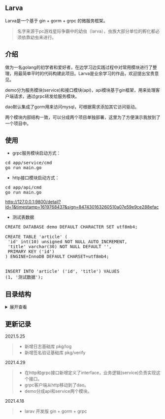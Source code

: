 ## Larva
Larva是一个基于 gin + gorm + grpc 的微服务框架。
>名字来源于pc游戏星际争霸中的幼虫（larva），虫族大部分单位的孵化都必须依靠幼虫来进行。

## 介绍
做为一名golang的初学者和爱好者，在边学习边实践过程中对常用模块进行了整理，用最简单平时的代码构建此项目。Larva是业余学习的作品，欢迎提出宝贵意见。

demo分为服务模块(service)和接口模块(api)，api模块基于gin框架，用来处理客户端请求，通过grpc转发给服务模块。

dao默认集成了gorm用来访问mysql，可根据需求添加其它访问驱动。

两个模块内部结构一致，可以分成两个项目单独部署，这里为了方便演示我放到了一个项目中。

## 使用

- grpc服务模块启动方式：
<pre>
cd app/service/cmd
go run main.go
</pre>

- http接口模块启动方式：
<pre>
cd app/api/cmd
go run main.go
</pre>

http://127.0.0.1:9800/detail?id=1&timestamp=1619768437&sign=847430163260510a07e59e9ce288efac

- 测试表数据

<pre>
CREATE DATABASE demo DEFAULT CHARACTER SET utf8mb4;

CREATE TABLE 'article' (
 'id' int(10) unsigned NOT NULL AUTO_INCREMENT,
 'title' varchar(30) NOT NULL DEFAULT '',
 PRIMARY KEY ('id')
) ENGINE=InnoDB DEFAULT CHARSET=utf8mb4;


INSERT INTO 'article' ('id', 'title') VALUES
(1, '测试数据');
</pre>

## 目录结构
<details>
<summary>展开查看</summary>
<pre><code>.
├── http
│   ├── http.go         http接口
├── grpc
│   ├── client.go       grpc客户端
│   ├── grpc.go         grpc接口
│   ├── demo.proto      protobuf用例
├── cmd
│   ├── conf.toml       配置文件
│   ├── main.go         运行入口
├── internal
│   ├── conf
│   │   ├── conf.go     配置文件解析
│   ├── dao
│   │   ├── dao.go      提供mysql,redis连接
│   ├── model
│   │   ├── model.go    定义数据实体
│   ├── server
│   │   ├── grpc
│   │   │   ├── server.go   grpc服务初始化
│   │   ├── http
│   │   │   ├── server.go   http服务初始化
│   ├── service
│   │   ├── service.go  业务逻辑
</code></pre>
</details>

## 更新记录
2021.5.25
>- 新增日志基础库 pkg/log
>- 新增签名验证基础库 pkg/verify

2021.4.29
>- 在http和grpc接口新增定义了interface，业务逻辑(service)负责实现这个接口。
>- grpc客户端从http移动到了dao。
>- demo分成api和service两个模块。

2021.4.18
>- larav 开发版 gin + gorm + grpc